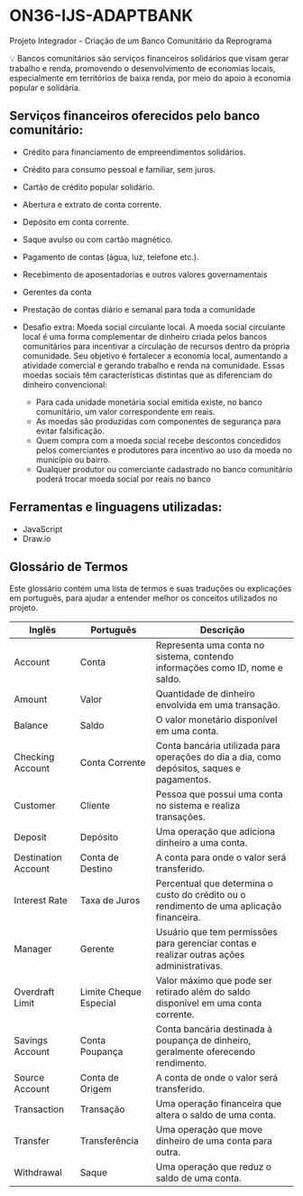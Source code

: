 # ON36-IJS-ADAPTBANK
Projeto Integrador - Criação de um Banco Comunitário da Reprograma

💡 Bancos comunitários são serviços financeiros solidários que visam gerar trabalho e renda, promovendo o desenvolvimento de economias locais, especialmente em territórios de baixa renda, por meio do apoio à economia popular e solidária.


## Serviços financeiros oferecidos pelo banco comunitário:
* Crédito para financiamento de empreendimentos solidários.
* Crédito para consumo pessoal e familiar, sem juros.
* Cartão de crédito popular solidário.
* Abertura e extrato de conta corrente.
* Depósito em conta corrente.
* Saque avulso ou com cartão magnético.
* Pagamento de contas (água, luz, telefone etc.).
* Recebimento de aposentadorias e outros valores governamentais
* Gerentes da conta
* Prestação de contas diário e semanal para toda a comunidade
* Desafio extra: Moeda social circulante local.
  A moeda social circulante local é uma forma complementar de dinheiro criada pelos bancos comunitários para incentivar a circulação de recursos dentro da própria comunidade. Seu objetivo é fortalecer a economia local, aumentando a atividade comercial e gerando trabalho e renda na comunidade. Essas moedas sociais têm características distintas que as diferenciam do dinheiro convencional:

  * Para cada unidade monetária social emitida existe, no banco comunitário, um valor correspondente em reais.
  * As moedas são produzidas com componentes de segurança para evitar falsificação.
  * Quem compra com a moeda social recebe descontos concedidos pelos comerciantes e produtores para incentivo ao uso da moeda no município ou bairro.
  * Qualquer produtor ou comerciante cadastrado no banco comunitário poderá trocar moeda social por reais no banco

## Ferramentas e linguagens utilizadas:

* JavaScript
* Draw.io


## Glossário de Termos

Este glossário contém uma lista de termos e suas traduções ou explicações em português, para ajudar a entender melhor os conceitos utilizados no projeto.

| Inglês              | Português               | Descrição                                                      |
|------------------   |---------------          |----------------------------------------------------------------|
| Account             | Conta                   | Representa uma conta no sistema, contendo informações como ID, nome e saldo.               |
| Amount              | Valor                   | Quantidade de dinheiro envolvida em uma transação.             |
| Balance             | Saldo                   | O valor monetário disponível em uma conta.                     |
| Checking Account    | Conta Corrente          | Conta bancária utilizada para operações do dia a dia, como depósitos, saques e pagamentos. |
| Customer            | Cliente                 | Pessoa que possui uma conta no sistema e realiza transações.   |
| Deposit             | Depósito                | Uma operação que adiciona dinheiro a uma conta.                |
| Destination Account | Conta de Destino        | A conta para onde o valor será transferido.                    |
| Interest Rate       | Taxa de Juros           | Percentual que determina o custo do crédito ou o rendimento de uma aplicação financeira.   |
| Manager             | Gerente                 | Usuário que tem permissões para gerenciar contas e realizar outras ações administrativas.  |
| Overdraft Limit     | Limite Cheque Especial  | Valor máximo que pode ser retirado além do saldo disponível em uma conta corrente.         |
| Savings Account     | Conta Poupança          | Conta bancária destinada à poupança de dinheiro, geralmente oferecendo rendimento.         |
| Source Account      | Conta de Origem         | A conta de onde o valor será transferido.                      |
| Transaction         | Transação               | Uma operação financeira que altera o saldo de uma conta.       |
| Transfer            | Transferência           | Uma operação que move dinheiro de uma conta para outra.        |
| Withdrawal          | Saque                   | Uma operação que reduz o saldo de uma conta.                   |
       


